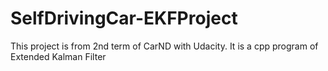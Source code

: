 # SelfDrivingCar-EKFProject
This project is from 2nd term of CarND with Udacity. It is a cpp program of Extended Kalman Filter
